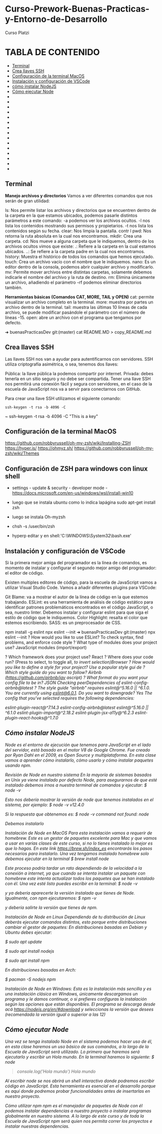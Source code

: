 # Curso-Prework-Buenas-Practicas-y-Entorno-de-Desarrollo
Curso Platzi
# TABLA DE CONTENIDO
- [Terminal](#Terminal) 
- [Crea llaves SSH](#Crea-llaves-SSH) 
- [Configuración de la terminal MacOS](#Configuración-de-la-terminal-MacOS)
- [Instalación y configuración de VSCode](#Instalación-y-configuración-de-VSCode)
- [cómo instalar NodeJS](#cómo-instalar-NodeJS) 
- [Cómo ejecutar Node](#Cómo-ejecutar-Node)
- [](#)
- [](#) 
- [](#) 
- [](#)
- [](#)
- [](#) 
- [](#)
- [](#)
- [](#) 
- [](#) 
- [](#)
- [](#)
- [](#) 
- [](#)
- [](#)
<!-- toc -->
## Terminal
**Manejo archivos y directorios**
Vamos a ver diferentes comandos que nos serán de gran utilidad:

ls: Nos permite listar los archivos y directorios que se encuentren dentro de la carpeta en la que estamos ubicados, podemos pasarle distintos parámetros a este comando:
-a podemos ver los archivos ocultos.
-l nos lista los contenidos mostrando  sus permisos y propietarios.
-t nos lista los contenidos según su fecha.
clear: Nos limpia la pantalla. contr l
pwd: Nos retorna la ruta absoluta en la cual nos encontramos.
mkdir: Crea una carpeta.
cd: Nos mueve a alguna carpeta que le indiquemos, dentro de los archivos ocultos vimos que existe:
.: Refiere a la carpeta en la cual estamos ubicados.
..: Se refiere a la carpeta padre en la cual nos encontramos.
history: Muestra el histórico de todos los comandos que hemos ejecutado.
touch: Crea un archivo vacío con el nombre que le indiquemos.
nano: Es un editor dentro de la consola, podemos abrir cualquier archivo y modificarlo.
mv: Permite mover archivos entre distintas carpetas, solamente debemos indicarle el nombre del archivo y la ruta de destino.
rm: Elimina únicamente un archivo, añadiendo el parámetro -rf podemos eliminar directorios también.

**Herramientas básicas (Comandos CAT, MORE, TAIL y OPEN)**
cat: permite visualizar un archivo completo en la terminal.
more: muestra por partes un archivo dentro de la terminal.
tail: muestra las últimas 10 líneas de cada archivo, se puede modificar pasándole el parámetro con el número de líneas -15.
open: abre un archivo con el programa que tengamos por defecto.

➜  buenasPracticasDev git:(master) cat README.MD > copy_README.md

## Crea llaves SSH
Las llaves SSH nos van a ayudar para autentificarnos con servidores. SSH utiliza criptografía asimétrica, o sea, tenemos dos llaves:

Pública: la llave pública la podemos compartir por internet.
Privada: debes tenerla en un sitio seguro y no debe ser compartida.
Tener una llave SSH nos permitirá una conexión fácil y segura con servidores, en el caso de la escuela de JavaScript nos va a servir para conectarnos con GitHub.

Para crear una llave SSH utilizamos el siguiente comando:
```
ssh-keygen -t rsa -b 4096 -C  
``` 
~ ssh-keygen -t rsa -b 4096 -C "This is a key"

## Configuración de la terminal MacOS

https://github.com/robbyrussell/oh-my-zsh/wiki/Installing-ZSH
https://hyper.is/
https://ohmyz.sh/
https://github.com/robbyrussell/oh-my-zsh/wiki/Themes

## Configuración de ZSH para windows con linux shell
- settings - update & security - developer mode - 
https://docs.microsoft.com/en-us/windows/wsl/install-win10

- luego que se instala ubuntu como lo indica lapágina
sudo apt-get install zsh
- luego se instala Oh-myzsh
- chsh -s /user/bin/zsh
- hyperp editar y en shell:'C:\\WINDOWS\\System32\\bash.exe'

## Instalación y configuración de VSCode
Si la primera mejor amiga del programador es la línea de comandos, es momento de instalar y configurar el segundo mejor amigo del programador: el editor de código.

Existen multiples editores de código, para la escuela de JavaScript vamos a utilizar Visual Studio Code. Vamos a añadir diferentes plugins para VSCode:

Git Blame: va a mostrar el autor de la línea de código en la que estemos trabajando.
ESLint: es una herramienta de análisis de código estático para identificar patrones problemáticos encontrados en el código JavaScript, o sea, nuestro linter. Debemos instalar y configurar eslint para que siga el estilo de código que le indiquemos.
Color Highlight: resalta el color que estemos escribiendo.
SASS: es un preprocesador de CSS.

npm install -g eslint
npx eslint --init
➜  buenasPracticasDev git:(master) npx eslint --init
? How would you like to use ESLint? To check syntax, find problems, and enforce
code style
? What type of modules does your project use? JavaScript modules (import/export)


? Which framework does your project use? React
? Where does your code run? (Press <space> to select, <a> to toggle all, <i> to
invert selection)Browser
? How would you like to define a style for your project? Use a popular style gui
de
? Which style guide do you want to follow? Airbnb (https://github.com/airbnb/jav
ascript)
? What format do you want your config file to be in? JSON
Checking peerDependencies of eslint-config-airbnb@latest
? The style guide "airbnb" requires eslint@^5.16.0 || ^6.1.0. You are currently
using eslint@6.0.1.
  Do you want to downgrade? Yes
The config that you've selected requires the following dependencies:

eslint-plugin-react@^7.14.3 eslint-config-airbnb@latest eslint@^5.16.0 || ^6.1.0 eslint-plugin-import@^2.18.2 eslint-plugin-jsx-a11y@^6.2.3 eslint-plugin-react-hooks@^1.7.0

## Cómo instalar NodeJS


Node es el entorno de ejecución que tenemos para JavaScript en el lado del servidor, está basado en el motor V8 de Google Chrome. Fue creado por Ryan Dahl en el 2009, es Open Source y multiplataforma. En esta clase vamos a aprender cómo instalarlo, cómo usarlo y cómo instalar paquetes usando npm.

Revisión de Node en nuestro sistema
En la mayoría de sistemas basados en Unix ya viene instalado por defecto Node, para asegurarnos de que esté instalado debemos irnos a nuestra terminal de comandos y ejecutar:
$ node -v

Esto nos debería mostrar la versión de node que tenemos instalados en el sistema, por ejemplo:
$ node -v v12.4.0

Si la respuesta que obtenemos es:
$ node -v command not found: node

Debemos instalarlo

Instalación de Node en MacOS
Para esta instalación vamos a requerir de homebrew. Este es un gestor de paquetes excelente para Mac y que vamos a usar en varias clases de este curso, si no lo tienes instalado lo mejor es que lo hagas. En este link https://brew.sh/index_es encontrarás los pasos necesarios para instalarlo.
Una vez tengamos instalado homebrew solo debemos ejecutar en la terminal
$ brew install node

Este proceso podría tardar un rato dependiendo de la velocidad a la conexión a internet, ya que cuando se intenta instalar un paquete con homebrew este intenta actualizar todos los paquetes que se han instalado con él. Una vez esté listo puedes escribir en la terminal:
$ node -v

y ya debería aparecerte la versión instalada que tienes de Node. Igualmente, con npm ejecutaremos:
$ npm -v

y debería salirte la versión que tienes de npm.

Instalación de Node en Linux
Dependiendo de tu distribución de Linux deberás ejecutar comandos distintos, esto porque entre distribuciones cambiar el gestor de paquetes:
En distribuciones basadas en Debian y Ubuntu debes ejecutar:

$ sudo apt update

$ sudo apt install nodejs

$ sudo apt install npm

En distribuciones basadas en Arch:

$ pacman -S nodejs npm

Instalación de Node en Windows:
Esta es la instalación más sencilla y es una instalación clásica en Windows, únicamente descargamos un programa y le damos continuar, o si prefieres configuras la instalación según las opciones que están disponibles. El programa se descarga desde acá https://nodejs.org/en/#download y seleccionas la versión que desees (recomendada la versión igual o superior a las 12)

## Cómo ejecutar Node
Una vez se tenga instalado Node en el sistema podemos hacer uso de él, en esta clase haremos un uso básico de sus comandos, a lo largo de la Escuela de JavaScript será utilizado. Lo primero que haremos será ejecutarlo y escribir un Hola mundo. En la terminal haremos lo siguiente:
$ node
> console.log('Hola mundo')
Hola mundo
>

Al escribir node se nos abrirá un shell interactivo donde podremos escribir código en JavaScript. Esta herramienta es esencial en el desarrollo porque es aquí donde podremos probar funcionalidades antes de insertarlas en nuestro proyecto.

Cómo utilizar npm
npm es el manejador de paquetes de Node con él podemos instalar dependencias a nuestro proyecto o instalar programas globalmente en nuestro sistema. A lo largo de este curso y de toda la Escuela de JavaScript npm será quien nos permita correr los proyectos e instalar nuestras dependencias.
